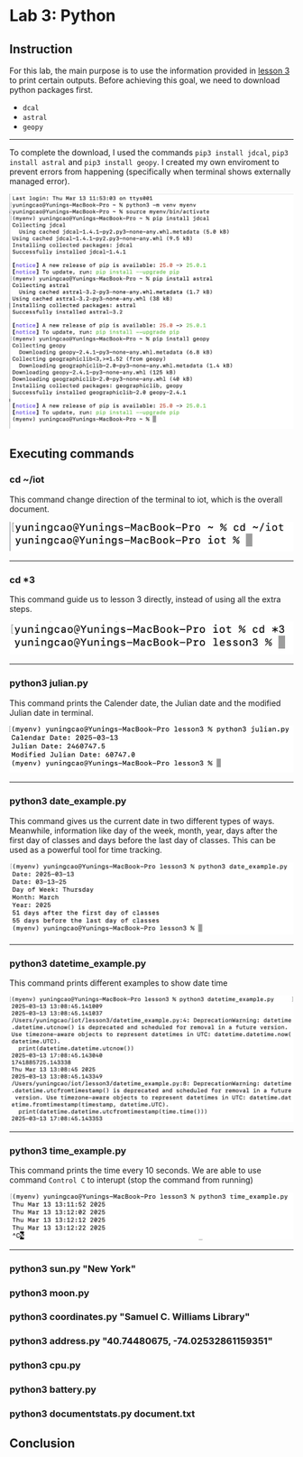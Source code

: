 # Lab 3: Python
## Instruction
For this lab, the main purpose is to use the information provided in [lesson 3](https://github.com/kevinwlu/iot/tree/master/lesson3) to print certain outputs. Before achieving this goal, we need to download python packages first. 
- `dcal`
- `astral`
- `geopy`
---

To complete the download, I used the commands `pip3 install jdcal`, `pip3 install astral` and `pip3 install geopy`.
I created my own enviroment to prevent errors from happening (specifically when terminal shows externally managed error).

![download](https://github.com/YuningCao0512/Engineering_Design_VI/blob/main/lab3_pictures/download.png)
## Executing commands 
### cd ~/iot
This command change direction of the terminal to iot, which is the overall document.

![~/iot](https://github.com/YuningCao0512/Engineering_Design_VI/blob/main/lab3_pictures/iot.png)

---
### cd *3
This command guide us to lesson 3 directly, instead of using all the extra steps.

![cd *3](https://github.com/YuningCao0512/Engineering_Design_VI/blob/main/lab3_pictures/cd%20*3.png)

---
### python3 julian.py
This command prints the Calender date, the Julian date and the modified Julian date in terminal.

![julian](https://github.com/YuningCao0512/Engineering_Design_VI/blob/main/lab3_pictures/python3%20julian.png)

---
### python3 date_example.py
This command gives us the current date in two different types of ways. Meanwhile, information like day of the week, month, year, days after the first day of classes and days before the last day of classes. This can be used as a powerful tool for time tracking. 

![date_example](https://github.com/YuningCao0512/Engineering_Design_VI/blob/main/lab3_pictures/python3%20date_example.png)

---
### python3 datetime_example.py
This command prints different examples to show date time 

![datetime_example](https://github.com/YuningCao0512/Engineering_Design_VI/blob/main/lab3_pictures/datetime_example.png)

---
### python3 time_example.py
This command prints the time every 10 seconds. We are able to use command `Control C` to interupt (stop the command from running)

![time example](https://github.com/YuningCao0512/Engineering_Design_VI/blob/main/lab3_pictures/time%20example.png)

---
### python3 sun.py "New York"
### python3 moon.py
### python3 coordinates.py "Samuel C. Williams Library"
### python3 address.py "40.74480675, -74.02532861159351"
### python3 cpu.py
### python3 battery.py
### python3 documentstats.py document.txt

## Conclusion

